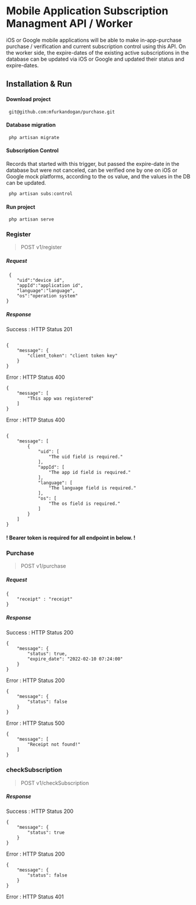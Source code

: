 # Mobile Application Subscription Managment API / Worker

iOS or Google mobile applications will be able to make in-app-purchase purchase / verification and current subscription
control using this API. On the worker side, the expire-dates of the existing active subscriptions in the database can be
updated via iOS or Google and updated their status and expire-dates.

## Installation & Run

#### Download project

```
 git@github.com:mfurkandogan/purchase.git
 ```

#### Database migration

```
 php artisan migrate
 ```

#### Subscription Control

Records that started with this trigger, but passed the expire-date in the database but were not canceled, can be
verified one by one on iOS or Google mock platforms, according to the os value, and the values in the DB can be updated.

```
 php artisan subs:control
  ```

#### Run project

```
 php artisan serve
```

### Register

> POST    v1/register

##### Request

```
 {
    "uid":"device id",
    "appId":"application id",
    "language":"language",
    "os":"operation system"
}
```

##### Response

Success : HTTP Status 201

```

{
    "message": {
        "client_token": "client token key"
    }
}

```

Error : HTTP Status 400

```
{
    "message": [
        "This app was registered"
    ]
}

```

Error : HTTP Status 400

```

{
    "message": [
        {
            "uid": [
                "The uid field is required."
            ],
            "appId": [
                "The app id field is required."
            ],
            "language": [
                "The language field is required."
            ],
            "os": [
                "The os field is required."
            ]
        }
    ]
}
```

#### ! Bearer token is required for all endpoint in below. !

### Purchase

> POST    v1/purchase

##### Request

```
{
    "receipt" : "receipt"
}
```

##### Response
Success : HTTP Status 200
```
{
    "message": {
        "status": true,
        "expire_date": "2022-02-10 07:24:00"
    }
}
```
Error : HTTP Status 200
```
{
    "message": {
        "status": false
    }
}
```
Error : HTTP Status 500
```
{
    "message": [
        "Receipt not found!"
    ]
}
```

### checkSubscription

> POST    v1/checkSubscription

##### Response
Success : HTTP Status 200
```
{
    "message": {
        "status": true
    }
}
```
Error : HTTP Status 200
```
{
    "message": {
        "status": false
    }
}
```
Error : HTTP Status 401
